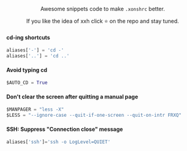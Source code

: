 <p align="center">
Awesome snippets code to make <code>.xonshrc</code> better.
</p>

<p align="center">  
If you like the idea of xxh click ⭐ on the repo and stay tuned.
</p>

#### cd-ing shortcuts
```python
aliases['-'] = 'cd -'
aliases['..'] = 'cd ..'
```

#### Avoid typing cd
```python
$AUTO_CD = True
```

#### Don't clear the screen after quitting a manual page 
```python
$MANPAGER = "less -X"
$LESS = "--ignore-case --quit-if-one-screen --quit-on-intr FRXQ"
```


#### SSH: Suppress "Connection close" message
```python
aliases['ssh']='ssh -o LogLevel=QUIET'
```
